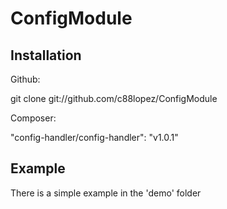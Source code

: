 ConfigModule
============

Installation
------------

Github:

git clone git://github.com/c88lopez/ConfigModule

Composer:

"config-handler/config-handler": "v1.0.1"

Example
-------

There is a simple example in the 'demo' folder
